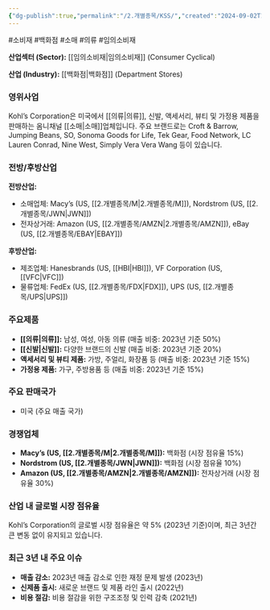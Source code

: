 ```yaml
---
{"dg-publish":true,"permalink":"/2.개별종목/KSS/","created":"2024-09-02T12:22:41.345+09:00","updated":"2025-07-29T21:37:04.818+09:00"}
---
```


#소비재 #백화점 #소매 #의류  #임의소비재 


**산업섹터 (Sector):** [[임의소비재\|임의소비재]] (Consumer Cyclical)  

**산업 (Industry):** [[백화점\|백화점]] (Department Stores)

### 영위사업

Kohl’s Corporation은 미국에서 [[의류\|의류]], 신발, 액세서리, 뷰티 및 가정용 제품을 판매하는 옴니채널 [[소매\|소매]]업체입니다. 주요 브랜드로는 Croft & Barrow, Jumping Beans, SO, Sonoma Goods for Life, Tek Gear, Food Network, LC Lauren Conrad, Nine West, Simply Vera Vera Wang 등이 있습니다.

### 전방/후방산업

**전방산업:**

- 소매업체: Macy’s (US, [[2.개별종목/M\|2.개별종목/M]]), Nordstrom (US, [[2.개별종목/JWN\|JWN]])
- 전자상거래: Amazon (US, [[2.개별종목/AMZN\|2.개별종목/AMZN]]), eBay (US, [[2.개별종목/EBAY\|EBAY]])

**후방산업:**

- 제조업체: Hanesbrands (US, [[HBI\|HBI]]), VF Corporation (US, [[VFC\|VFC]])
- 물류업체: FedEx (US, [[2.개별종목/FDX\|FDX]]), UPS (US, [[2.개별종목/UPS\|UPS]])

### 주요제품

- **[[의류\|의류]]:** 남성, 여성, 아동 의류 (매출 비중: 2023년 기준 50%)
- **[[신발\|신발]]:** 다양한 브랜드의 신발 (매출 비중: 2023년 기준 20%)
- **액세서리 및 뷰티 제품:** 가방, 주얼리, 화장품 등 (매출 비중: 2023년 기준 15%)
- **가정용 제품:** 가구, 주방용품 등 (매출 비중: 2023년 기준 15%)

### 주요 판매국가

- 미국 (주요 매출 국가)

### 경쟁업체

- **Macy’s (US, [[2.개별종목/M\|2.개별종목/M]]):** 백화점 (시장 점유율 15%)
- **Nordstrom (US, [[2.개별종목/JWN\|JWN]]):** 백화점 (시장 점유율 10%)
- **Amazon (US, [[2.개별종목/AMZN\|2.개별종목/AMZN]]):** 전자상거래 (시장 점유율 30%)

### 산업 내 글로벌 시장 점유율

Kohl’s Corporation의 글로벌 시장 점유율은 약 5% (2023년 기준)이며, 최근 3년간 큰 변동 없이 유지되고 있습니다.

### 최근 3년 내 주요 이슈

- **매출 감소:** 2023년 매출 감소로 인한 재정 문제 발생 (2023년)
- **신제품 출시:** 새로운 브랜드 및 제품 라인 출시 (2022년)
- **비용 절감:** 비용 절감을 위한 구조조정 및 인력 감축 (2021년)